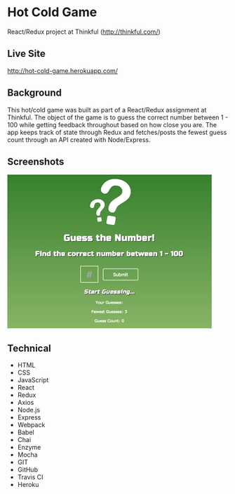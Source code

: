 # Hot Cold Game
React/Redux project at Thinkful (http://thinkful.com/)

## Live Site
http://hot-cold-game.herokuapp.com/

## Background
This hot/cold game was built as part of a React/Redux assignment at Thinkful. The object of the game is to guess the correct number between 1 - 100 while getting feedback throughout based on how close you are. The app keeps track of state through Redux and fetches/posts the fewest guess count through an API created with Node/Express.

## Screenshots
![Screenshots](https://github.com/morettisf/react-hot-cold-game/blob/master/screenshots/screenshot.jpg)

## Technical
* HTML
* CSS
* JavaScript
* React
* Redux
* Axios
* Node.js
* Express
* Webpack
* Babel
* Chai
* Enzyme
* Mocha
* GIT
* GitHub
* Travis CI
* Heroku